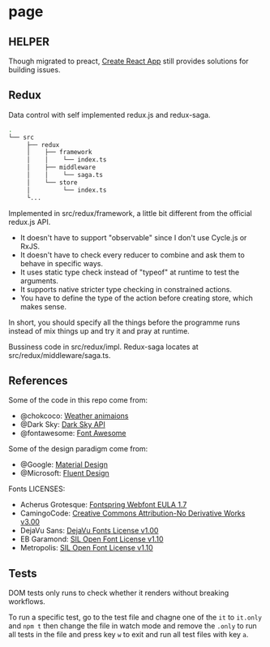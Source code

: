 # page

## HELPER

Though migrated to preact, [Create React App](https://github.com/facebookincubator/create-react-app/blob/master/packages/react-scripts/template/README.md) still provides solutions for building issues.

## Redux

Data control with self implemented redux.js and redux-saga.

```bash
.
└── src
     ├── redux
     │    ├── framework
     │    │    └── index.ts
     │    ├── middleware
     │    │    └── saga.ts
     │    └── store
     │         └── index.ts
     └...
```

Implemented in src/redux/framework, a little bit different from the official redux.js API.

- It doesn't have to support "observable" since I don't use Cycle.js or RxJS.
- It doesn't have to check every reducer to combine and ask them to behave in specific ways.
- It uses static type check instead of "typeof" at runtime to test the arguments.
- It supports native stricter type checking in constrained actions.
- You have to define the type of the action before creating store, which makes sense.

In short, you should specify all the things before the programme runs instead of mix things up and try it and pray at runtime.

Bussiness code in src/redux/impl. Redux-saga locates at src/redux/middleware/saga.ts.

## References

Some of the code in this repo come from:

- @chokcoco: [Weather animaions](http://chokcoco.github.io/magicCss/html/index.html)
- @Dark Sky: [Dark Sky API](https://darksky.net/dev)
- @fontawesome: [Font Awesome](https://fontawesome.com/icons)

Some of the design paradigm come from:

- @Google: [Material Design](https://material.io/design/#)
- @Microsoft: [Fluent Design](https://docs.microsoft.com/en-us/windows/uwp/design/style/)

Fonts LICENSES:

- Acherus Grotesque: [Fontspring Webfont EULA 1.7](https://www.fontspring.com/lic/zwpbi0u3jq)
- CamingoCode: [Creative Commons Attribution-No Derivative Works v3.00](https://www.fontsquirrel.com/license/camingocode)
- DejaVu Sans: [DejaVu Fonts License v1.00](https://www.fontsquirrel.com/license/dejavu-sans)
- EB Garamond: [SIL Open Font License v1.10](https://www.fontsquirrel.com/license/eb-garamond)
- Metropolis: [SIL Open Font License v1.10](https://www.fontsquirrel.com/license/metropolis)

## Tests

DOM tests only runs to check whether it renders without breaking workflows.

To run a specific test, go to the test file and chagne one of the `it` to `it.only` and `npm t` then change the file in watch mode and remove the `.only` to run all tests in the file and press key `w` to exit and run all test files with key `a`.
